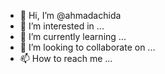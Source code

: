 - 👋 Hi, I’m @ahmadachida
- 👀 I’m interested in ...
- 🌱 I’m currently learning ...
- 💞️ I’m looking to collaborate on ...
- 📫 How to reach me ...

<!---
ahmadachida/ahmadachida is a ✨ special ✨ repository because its `README.md` (this file) appears on your GitHub profile.
You can click the Preview link to take a look at your changes.
--->
